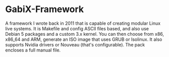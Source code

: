 # GabiX-Framework
A framework I wrote back in 2011 that is capable of creating modular Linux live systems. It is Makefile and config ASCII files based, and also use Debian 5 packages and a custom 3.x kernel. You can then choose from x86, x86_64 and ARM, generate an ISO image that uses GRUB or Isolinux. It also supports Nvidia drivers or Nouveau (that's configurable). The pack encloses a full manual file.
